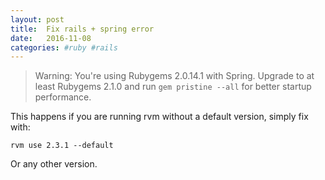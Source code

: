 ```yaml
---
layout: post
title:  Fix rails + spring error
date:   2016-11-08
categories: #ruby #rails
---
```


> Warning: You're using Rubygems 2.0.14.1 with Spring. Upgrade to at least Rubygems 2.1.0 and run `gem pristine --all` for better startup performance.

This happens if you are running rvm without a default version, simply fix with:

```
rvm use 2.3.1 --default
```

Or any other version.
